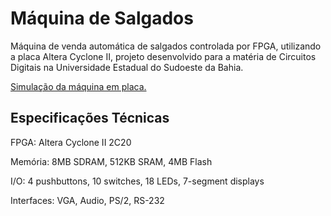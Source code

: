 # Máquina de Salgados
   Máquina de venda automática de salgados controlada por FPGA, utilizando a placa Altera Cyclone II, projeto desenvolvido para a matéria de Circuitos Digitais na Universidade Estadual do Sudoeste da Bahia.

[Simulação da máquina em placa.](https://drive.google.com/drive/folders/170if7LybGyEBp1ZQdGcnE278thEIhgWS?usp=sharing)

## Especificações Técnicas
<p>FPGA: Altera Cyclone II 2C20<p/>
<p> Memória: 8MB SDRAM, 512KB SRAM, 4MB Flash </p>
<p>I/O: 4 pushbuttons, 10 switches, 18 LEDs, 7-segment displays</p>
<p>Interfaces: VGA, Audio, PS/2, RS-232</p>
